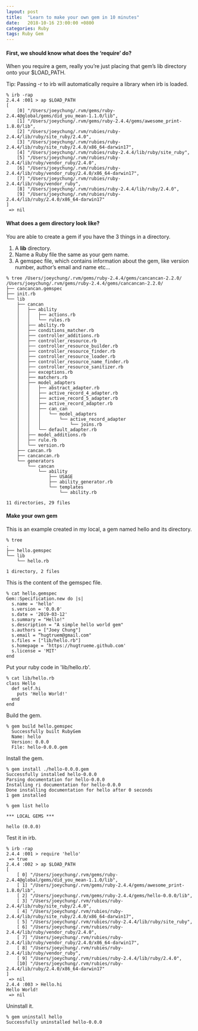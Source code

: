 ```yaml
---
layout: post
title:  "Learn to make your own gem in 10 minutes"
date:   2018-10-16 23:00:00 +0800
categories: Ruby
tags: Ruby Gem
---
```



#### First, we should know what does the ‘require’ do?

When you require a gem, really you’re just placing that gem’s lib directory onto your $LOAD_PATH.

Tip: Passing -r to irb will automatically require a library when irb is loaded.

```
% irb -rap
2.4.4 :001 > ap $LOAD_PATH
[
    [0] "/Users/joeychung/.rvm/gems/ruby-2.4.4@global/gems/did_you_mean-1.1.0/lib",
    [1] "/Users/joeychung/.rvm/gems/ruby-2.4.4/gems/awesome_print-1.8.0/lib",
    [2] "/Users/joeychung/.rvm/rubies/ruby-2.4.4/lib/ruby/site_ruby/2.4.0",
    [3] "/Users/joeychung/.rvm/rubies/ruby-2.4.4/lib/ruby/site_ruby/2.4.0/x86_64-darwin17",
    [4] "/Users/joeychung/.rvm/rubies/ruby-2.4.4/lib/ruby/site_ruby",
    [5] "/Users/joeychung/.rvm/rubies/ruby-2.4.4/lib/ruby/vendor_ruby/2.4.0",
    [6] "/Users/joeychung/.rvm/rubies/ruby-2.4.4/lib/ruby/vendor_ruby/2.4.0/x86_64-darwin17",
    [7] "/Users/joeychung/.rvm/rubies/ruby-2.4.4/lib/ruby/vendor_ruby",
    [8] "/Users/joeychung/.rvm/rubies/ruby-2.4.4/lib/ruby/2.4.0",
    [9] "/Users/joeychung/.rvm/rubies/ruby-2.4.4/lib/ruby/2.4.0/x86_64-darwin17"
]
 => nil
```

#### What does a gem directory look like?

You are able to create a gem if you have the 3 things in a directory.

1. A **lib** directory.
2. Name a Ruby file the same as your gem name.
3. A gemspec file, which contains information about the gem, like version number, author’s email and name etc...

```
% tree /Users/joeychung/.rvm/gems/ruby-2.4.4/gems/cancancan-2.2.0/
/Users/joeychung/.rvm/gems/ruby-2.4.4/gems/cancancan-2.2.0/
├── cancancan.gemspec
├── init.rb
└── lib
    ├── cancan
    │   ├── ability
    │   │   ├── actions.rb
    │   │   └── rules.rb
    │   ├── ability.rb
    │   ├── conditions_matcher.rb
    │   ├── controller_additions.rb
    │   ├── controller_resource.rb
    │   ├── controller_resource_builder.rb
    │   ├── controller_resource_finder.rb
    │   ├── controller_resource_loader.rb
    │   ├── controller_resource_name_finder.rb
    │   ├── controller_resource_sanitizer.rb
    │   ├── exceptions.rb
    │   ├── matchers.rb
    │   ├── model_adapters
    │   │   ├── abstract_adapter.rb
    │   │   ├── active_record_4_adapter.rb
    │   │   ├── active_record_5_adapter.rb
    │   │   ├── active_record_adapter.rb
    │   │   ├── can_can
    │   │   │   └── model_adapters
    │   │   │       └── active_record_adapter
    │   │   │           └── joins.rb
    │   │   └── default_adapter.rb
    │   ├── model_additions.rb
    │   ├── rule.rb
    │   └── version.rb
    ├── cancan.rb
    ├── cancancan.rb
    └── generators
        └── cancan
            └── ability
                ├── USAGE
                ├── ability_generator.rb
                └── templates
                    └── ability.rb

11 directories, 29 files
```

#### Make your own gem

This is an example created in my local, a gem named hello and its directory.
```
% tree
.
├── hello.gemspec
└── lib
    └── hello.rb

1 directory, 2 files
```

This is the content of the gemspec file.
```
% cat hello.gemspec
Gem::Specification.new do |s|
  s.name = 'hello'
  s.version = '0.0.0'
  s.date = '2019-03-12'
  s.summary = "Hello!"
  s.description = "A simple hello world gem"
  s.authors = ["Joey Chung"]
  s.email = “hugtruem@gmail.com"
  s.files = ["lib/hello.rb"]
  s.homepage = ‘https://hugtrueme.github.com'
  s.license = 'MIT'
end
```

Put your ruby code in 'lib/hello.rb'.
```
% cat lib/hello.rb
class Hello
  def self.hi
    puts 'Hello World!'
  end
end
```

Build the gem.
```
% gem build hello.gemspec
  Successfully built RubyGem
  Name: hello
  Version: 0.0.0
  File: hello-0.0.0.gem
```

Install the gem.
```
% gem install ./hello-0.0.0.gem
Successfully installed hello-0.0.0
Parsing documentation for hello-0.0.0
Installing ri documentation for hello-0.0.0
Done installing documentation for hello after 0 seconds
1 gem installed

% gem list hello

*** LOCAL GEMS ***

hello (0.0.0)
```

Test it in irb.
```
% irb -rap
2.4.4 :001 > require 'hello'
 => true
2.4.4 :002 > ap $LOAD_PATH
[
    [ 0] "/Users/joeychung/.rvm/gems/ruby-2.4.4@global/gems/did_you_mean-1.1.0/lib",
    [ 1] "/Users/joeychung/.rvm/gems/ruby-2.4.4/gems/awesome_print-1.8.0/lib",
    [ 2] "/Users/joeychung/.rvm/gems/ruby-2.4.4/gems/hello-0.0.0/lib",
    [ 3] "/Users/joeychung/.rvm/rubies/ruby-2.4.4/lib/ruby/site_ruby/2.4.0",
    [ 4] "/Users/joeychung/.rvm/rubies/ruby-2.4.4/lib/ruby/site_ruby/2.4.0/x86_64-darwin17",
    [ 5] "/Users/joeychung/.rvm/rubies/ruby-2.4.4/lib/ruby/site_ruby",
    [ 6] "/Users/joeychung/.rvm/rubies/ruby-2.4.4/lib/ruby/vendor_ruby/2.4.0",
    [ 7] "/Users/joeychung/.rvm/rubies/ruby-2.4.4/lib/ruby/vendor_ruby/2.4.0/x86_64-darwin17",
    [ 8] "/Users/joeychung/.rvm/rubies/ruby-2.4.4/lib/ruby/vendor_ruby",
    [ 9] "/Users/joeychung/.rvm/rubies/ruby-2.4.4/lib/ruby/2.4.0",
    [10] "/Users/joeychung/.rvm/rubies/ruby-2.4.4/lib/ruby/2.4.0/x86_64-darwin17"
]
 => nil
2.4.4 :003 > Hello.hi
Hello World!
 => nil
```

Uninstall it.
```
% gem uninstall hello
Successfully uninstalled hello-0.0.0
```